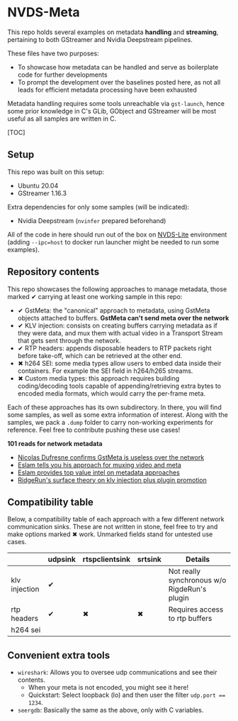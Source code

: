 # NVDS-Meta

This repo holds several examples on metadata **handling** and **streaming**, pertaining to both GStreamer and Nvidia Deepstream pipelines.

These files have two purposes:

- To showcase how metadata can be handled and serve as boilerplate code for further developments
- To prompt the development over the baselines posted here, as not all leads for efficient metadata processing have been exhausted

Metadata handling requires some tools unreachable via `gst-launch`, hence some prior knowledge in C's GLib, GObject and GStreamer will be most useful as all samples are written in C.

[TOC]

## Setup

This repo was built on this setup:

- Ubuntu 20.04
- GStreamer 1.16.3

Extra dependencies for only some samples (will be indicated):

- Nvidia Deepstream (`nvinfer` prepared beforehand)

All of the code in here should run out of the box on [NVDS-Lite](https://bitbucket.org/fadacatec-ondemand/nvds-lite/src/master/) environment (adding `--ipc=host` to docker run launcher might be needed to run some examples).


## Repository contents

This repo showcases the following approaches to manage metadata, those marked ✔ carrying at least one working sample in this repo:

- ✔ GstMeta: the "canonical" approach to metadata, using GstMeta objects attached to buffers. **GstMeta can't send meta over the network**
- ✔ KLV injection: consists on creating buffers carrying metadata as if they were data, and mux them with actual video in a Transport Stream that gets sent through the network.
- ✔ RTP headers: appends disposable headers to RTP packets right before take-off, which can be retrieved at the other end.
- ✖ h264 SEI: some media types allow users to embed data inside their containers. For example the SEI field in h264/h265 streams.
- ✖ Custom media types: this approach requires building coding/decoding tools capable of appending/retrieving extra bytes to encoded media formats, which would carry the per-frame meta.

Each of these approaches has its own subdirectory. In there, you will find some samples, as well as some extra information of interest. Along with the samples, we pack a `.dump` folder to carry non-working experiments for reference. Feel free to contribute pushing these use cases!


**101 reads for network metadata**

- [Nicolas Dufresne confirms GstMeta is useless over the network](https://lists.freedesktop.org/archives/gstreamer-devel/2016-June/059135.html)
- [Eslam tells you his approach for muxing video and meta](https://stackoverflow.com/questions/68098185/add-stream-meta-to-a-stream-via-gstreamer)
- [Eslam provides top value intel on metadata approaches](https://lists.freedesktop.org/archives/gstreamer-devel/2021-September/079056.html)
- [RidgeRun's surface theory on klv injection plus plugin promotion](https://developer.ridgerun.com/wiki/index.php/GStreamer_and_in-band_metadata)


## Compatibility table

Below, a compatibility table of each approach with a few different network communication sinks. These are not written in stone, feel free to try and make options marked ✖ work. Unmarked fields stand for untested use cases.

|                |  udpsink  | rtspclientsink  |  srtsink  | Details                                      |
|----------------|-----------|-----------------|-----------|----------------------------------------------|
| klv injection  |     ✔     |                 |           | Not really synchronous w/o RigdeRun's plugin |
| rtp headers    |     ✔     |        ✖        |     ✖     | Requires access to rtp buffers               |
| h264 sei       |           |                 |           |                                              |



## Convenient extra tools

- `wireshark`: Allows you to oversee udp communications and see their contents.
    - When your meta is not encoded, you might see it here!
    - Quickstart: Select loopback (lo) and then user the filter `udp.port == 1234`.
- `seergdb`: Basically the same as the above, only with C variables.